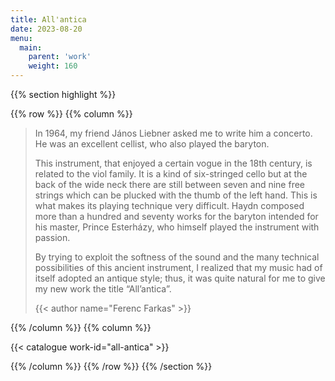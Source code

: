 ```yaml
---
title: All'antica
date: 2023-08-20
menu:
  main:
    parent: 'work'
    weight: 160
---
```


{{% section highlight %}}

{{% row %}}
{{% column %}}

> In 1964, my friend János Liebner asked me to write him a concerto. He was an excellent cellist, who 
> also played the baryton. 
>
> This instrument, that enjoyed a certain vogue in the 18th century, is related to the viol family. It 
> is a kind of six-stringed cello but at the back of the wide neck there are still between seven and 
> nine free strings which can be plucked with the thumb of the left hand. This is what makes its 
> playing technique very difficult. Haydn composed more than a hundred and seventy works for the 
> baryton intended for his master, Prince Esterházy, who himself played the instrument with passion. 
> 
> By trying to exploit the softness of the sound and the many technical possibilities of this ancient 
> instrument, I realized  that my music had of itself adopted an antique style; thus, it was quite 
> natural for me to give my new work the title “All’antica”.
>
> {{< author name="Ferenc Farkas" >}}
> 

{{% /column %}}
{{% column %}}


{{< catalogue work-id="all-antica" >}}

{{% /column %}}
{{% /row %}}
{{% /section %}}